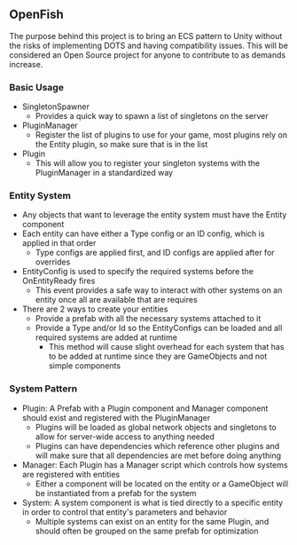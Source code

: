﻿## OpenFish

The purpose behind this project is to bring an ECS pattern to Unity without the risks of implementing DOTS
and having compatibility issues. This will be considered an Open Source project for anyone to contribute to
as demands increase.

### Basic Usage

- SingletonSpawner
    - Provides a quick way to spawn a list of singletons on the server
- PluginManager
    - Register the list of plugins to use for your game, most plugins rely on the Entity plugin, so make sure that is in the list
- Plugin
    - This will allow you to register your singleton systems with the PluginManager in a standardized way

### Entity System
- Any objects that want to leverage the entity system must have the Entity component
- Each entity can have either a Type config or an ID config, which is applied in that order
    - Type configs are applied first, and ID configs are applied after for overrides
- EntityConfig is used to specify the required systems before the OnEntityReady fires
  - This event provides a safe way to interact with other systems on an entity once all are available that are requires
- There are 2 ways to create your entities
  - Provide a prefab with all the necessary systems attached to it
  - Provide a Type and/or Id so the EntityConfigs can be loaded and all required systems are added at runtime
    - This method will cause slight overhead for each system that has to be added at runtime since they are GameObjects and not simple components
### System Pattern
- Plugin: A Prefab with a Plugin component and Manager component should exist and registered with the PluginManager
  - Plugins will be loaded as global network objects and singletons to allow for server-wide access to anything needed
  - Plugins can have dependencies which reference other plugins and will make sure that all dependencies are met before doing anything
- Manager: Each Plugin has a Manager script which controls how systems are registered with entities
  - Either a component will be located on the entity or a GameObject will be instantiated from a prefab for the system
- System: A system component is what is tied directly to a specific entity in order to control that entity's parameters and behavior
    - Multiple systems can exist on an entity for the same Plugin, and should often be grouped on the same prefab for optimization